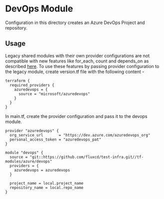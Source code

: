 # DevOps Module

Configuration in this directory creates an Azure DevOps Project and repository.

## Usage

Legacy shared modules with their own provider configurations are not compatible
with new features like for_each, count and depends_on as described
[here](https://developer.hashicorp.com/terraform/language/modules/develop/providers#legacy-shared-modules-with-provider-configurations).
To use these features by passing provider configuration to the legacy module,
create version.tf file with the following content -

```hcl
terraform {
  required_providers {
    azuredevops = {
      source = "microsoft/azuredevops"
    }
  }
}
```

In main.tf, create the provider configuration and pass it to the devops module.

```hcl
provider "azuredevops" {
  org_service_url       = "https://dev.azure.com/azuredevops_org"
  personal_access_token = "azuredevops_pat"
}

module "devops" {
  source = "git::https://github.com/fluxcd/test-infra.git//tf-modules/azure/devops"
  providers = {
    azuredevops = azuredevops
  }

  project_name = local.project_name
  repository_name = local.repo_name
}
```
